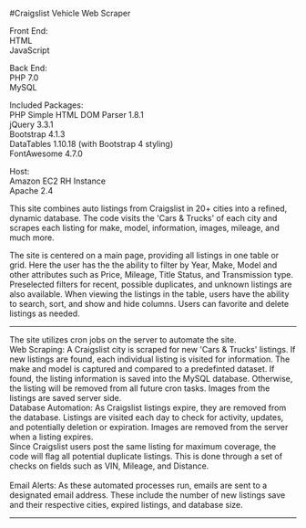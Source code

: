 #Craigslist Vehicle Web Scraper

Front End:<br>
HTML<br>
JavaScript<br>

Back End:<br>
PHP 7.0<br>
MySQL<br>

Included Packages:<br>
PHP Simple HTML DOM Parser 1.8.1<br>
jQuery 3.3.1<br>
Bootstrap 4.1.3<br>
DataTables 1.10.18 (with Bootstrap 4 styling)<br>
FontAwesome 4.7.0<br>

Host: <br>
Amazon EC2 RH Instance<br>
Apache 2.4<br>

This site combines auto listings from Craigslist in 20+ cities into a refined, dynamic database. 
The code visits the 'Cars & Trucks' of each city and scrapes each listing for make, model, information, images, mileage, and much more.

The site is centered on a main page, providing all listings in one table or grid. 
Here the user has the the ability to filter by Year, Make, Model and other attributes such as Price, Mileage, Title Status, and Transmission type. 
Preselected filters for recent, possible duplicates, and unknown listings are also available.
When viewing the listings in the table, users have the ability to search, sort, and show and hide columns. 
Users can favorite and delete listings as needed.

<hr>
The site utilizes cron jobs on the server to automate the site. 
<br>
Web Scraping: A Craigslist city is scraped for new 'Cars & Trucks' listings. 
If new listings are found, each individual listing is visited for information. 
The make and model is captured and compared to a predefinted dataset. 
If found, the listing information is saved into the MySQL database. 
Otherwise, the listing will be removed from all future cron tasks.
Images from the listings are saved server side.
<br>
Database Automation: As Craigslist listings expire, they are removed from the database. 
Listings are visited each day to check for activity, updates, and potentially deletion or expiration. 
Images are removed from the server when a listing expires.<br>
Since Craigslist users post the same listing for maximum coverage, the code will flag all potential duplicate listings. 
This is done through a set of checks on fields such as VIN, Mileage, and Distance.
<br>
<br>
Email Alerts: As these automated processes run, emails are sent to a designated email address. 
These include the number of new listings save and their respective cities, expired listings, and database size.
<hr>









